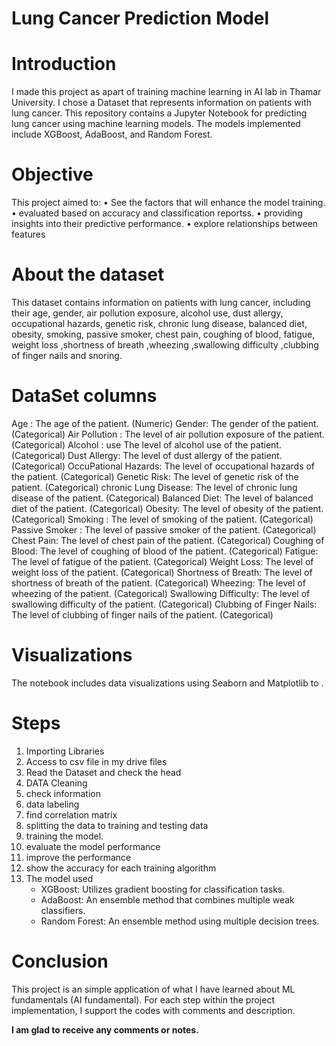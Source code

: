 # Lung Cancer Prediction Model

# Introduction
I made this project as apart of training machine learning in AI lab in Thamar University. I chose a Dataset that represents information on patients with lung cancer.
This repository contains a Jupyter Notebook for predicting lung cancer using machine learning models. The models implemented include XGBoost, AdaBoost, and Random Forest.

# Objective
This project aimed to:
•	See the factors that will enhance the model training.
•	evaluated based on accuracy and classification reportss.
•	providing insights into their predictive performance.
•   explore relationships between features

# About the dataset
This dataset contains information on patients with lung cancer, including their age, gender, air pollution exposure, alcohol use, dust allergy, occupational hazards, genetic risk, chronic lung disease, balanced diet, obesity, smoking, passive smoker, chest pain, coughing of blood, fatigue, weight loss ,shortness of breath ,wheezing ,swallowing difficulty ,clubbing of finger nails and snoring.

# DataSet columns
Age	: The age of the patient. (Numeric)
Gender:	The gender of the patient. (Categorical)
Air Pollution :	The level of air pollution exposure of the patient. (Categorical)
Alcohol : use	The level of alcohol use of the patient. (Categorical)
Dust Allergy:	The level of dust allergy of the patient. (Categorical)
OccuPational Hazards:	The level of occupational hazards of the patient. (Categorical)
Genetic Risk:	The level of genetic risk of the patient. (Categorical)
chronic Lung Disease:	The level of chronic lung disease of the patient. (Categorical)
Balanced Diet:	The level of balanced diet of the patient. (Categorical)
Obesity:	The level of obesity of the patient. (Categorical)
Smoking	: The level of smoking of the patient. (Categorical)
Passive Smoker :	The level of passive smoker of the patient. (Categorical)
Chest Pain:	The level of chest pain of the patient. (Categorical)
Coughing of Blood:	The level of coughing of blood of the patient. (Categorical)
Fatigue:	The level of fatigue of the patient. (Categorical)
Weight Loss:	The level of weight loss of the patient. (Categorical)
Shortness of Breath:	The level of shortness of breath of the patient. (Categorical)
Wheezing:	The level of wheezing of the patient. (Categorical)
Swallowing Difficulty:	The level of swallowing difficulty of the patient. (Categorical)
Clubbing of Finger Nails:	The level of clubbing of finger nails of the patient. (Categorical)

# Visualizations
The notebook includes data visualizations using Seaborn and Matplotlib to .

# Steps
1.	Importing Libraries
2.	Access to csv file in my drive files
3.	Read the Dataset and check the head
4.	DATA Cleaning
5.	check information
6.	data labeling
7.	find correlation matrix 
8.	splitting the data to training and testing data
9.	training the model.
10.	evaluate the model performance 
11.	improve the performance 
12.	show the accuracy for each training algorithm
13.	The model used
    - XGBoost: Utilizes gradient boosting for classification tasks.
    - AdaBoost: An ensemble method that combines multiple weak classifiers.
    - Random Forest: An ensemble method using multiple decision trees.
      
# Conclusion
This project is an simple application of what I have learned about ML fundamentals (AI fundamental).
For each step within the project implementation, I support the codes with comments and description. 

**I am glad to receive any comments or notes.**
